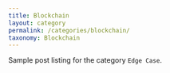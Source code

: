 ```yaml
---
title: Blockchain
layout: category
permalink: /categories/blockchain/
taxonomy: Blockchain
---
```


Sample post listing for the category `Edge Case`.
